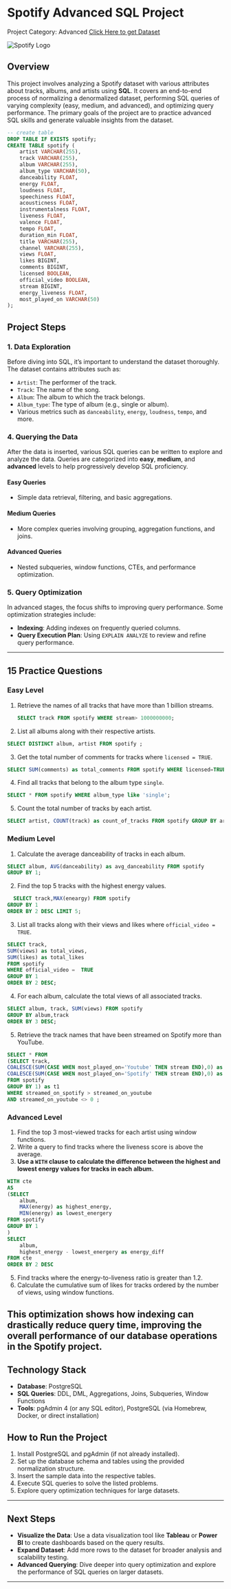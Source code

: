 # Spotify Advanced SQL Project 
Project Category: Advanced
[Click Here to get Dataset](https://www.kaggle.com/datasets/sanjanchaudhari/spotify-dataset)

![Spotify Logo](https://github.com/najirh/najirh-Spotify-Data-Analysis-using-SQL/blob/main/spotify_logo.jpg)

## Overview
This project involves analyzing a Spotify dataset with various attributes about tracks, albums, and artists using **SQL**. It covers an end-to-end process of normalizing a denormalized dataset, performing SQL queries of varying complexity (easy, medium, and advanced), and optimizing query performance. The primary goals of the project are to practice advanced SQL skills and generate valuable insights from the dataset.

```sql
-- create table
DROP TABLE IF EXISTS spotify;
CREATE TABLE spotify (
    artist VARCHAR(255),
    track VARCHAR(255),
    album VARCHAR(255),
    album_type VARCHAR(50),
    danceability FLOAT,
    energy FLOAT,
    loudness FLOAT,
    speechiness FLOAT,
    acousticness FLOAT,
    instrumentalness FLOAT,
    liveness FLOAT,
    valence FLOAT,
    tempo FLOAT,
    duration_min FLOAT,
    title VARCHAR(255),
    channel VARCHAR(255),
    views FLOAT,
    likes BIGINT,
    comments BIGINT,
    licensed BOOLEAN,
    official_video BOOLEAN,
    stream BIGINT,
    energy_liveness FLOAT,
    most_played_on VARCHAR(50)
);
```
## Project Steps

### 1. Data Exploration
Before diving into SQL, it’s important to understand the dataset thoroughly. The dataset contains attributes such as:
- `Artist`: The performer of the track.
- `Track`: The name of the song.
- `Album`: The album to which the track belongs.
- `Album_type`: The type of album (e.g., single or album).
- Various metrics such as `danceability`, `energy`, `loudness`, `tempo`, and more.

### 4. Querying the Data
After the data is inserted, various SQL queries can be written to explore and analyze the data. Queries are categorized into **easy**, **medium**, and **advanced** levels to help progressively develop SQL proficiency.

#### Easy Queries
- Simple data retrieval, filtering, and basic aggregations.
  
#### Medium Queries
- More complex queries involving grouping, aggregation functions, and joins.
  
#### Advanced Queries
- Nested subqueries, window functions, CTEs, and performance optimization.

### 5. Query Optimization
In advanced stages, the focus shifts to improving query performance. Some optimization strategies include:
- **Indexing**: Adding indexes on frequently queried columns.
- **Query Execution Plan**: Using `EXPLAIN ANALYZE` to review and refine query performance.
  
---

## 15 Practice Questions

### Easy Level
1. Retrieve the names of all tracks that have more than 1 billion streams.
   ```sql
   SELECT track FROM spotify WHERE stream> 1000000000;
    ```
2. List all albums along with their respective artists.
  ```sql
SELECT DISTINCT album, artist FROM spotify ;
  ```
3. Get the total number of comments for tracks where `licensed = TRUE`.
  ```sql
SELECT SUM(comments) as total_comments FROM spotify WHERE licensed=TRUE;
  ```
4. Find all tracks that belong to the album type `single`.
 ```sql
SELECT * FROM spotify WHERE album_type like 'single';
  ```
5. Count the total number of tracks by each artist.
 ```sql
SELECT artist, COUNT(track) as count_of_tracks FROM spotify GROUP BY artist;
  ```
### Medium Level
1. Calculate the average danceability of tracks in each album.
 ```sql
SELECT album, AVG(danceability) as avg_danceability FROM spotify 
GROUP BY 1;
```
2. Find the top 5 tracks with the highest energy values.
  ```sql
    SELECT track,MAX(eneargy) FROM spotify
GROUP BY 1
ORDER BY 2 DESC LIMIT 5; 
```
3. List all tracks along with their views and likes where `official_video = TRUE`.
 ```sql
SELECT track,
SUM(views) as total_views,
SUM(likes) as total_likes
FROM spotify
WHERE official_video =  TRUE 
GROUP BY 1
ORDER BY 2 DESC;
```
4. For each album, calculate the total views of all associated tracks.
 ```sql
SELECT album, track, SUM(views) FROM spotify
GROUP BY album,track
ORDER BY 3 DESC;
```
5. Retrieve the track names that have been streamed on Spotify more than YouTube.
 ```sql
SELECT * FROM 
(SELECT track, 
COALESCE(SUM(CASE WHEN most_played_on='Youtube' THEN stream END),0) as streamed_on_youtube,
COALESCE(SUM(CASE WHEN most_played_on='Spotify' THEN stream END),0) as streamed_on_spotify
FROM spotify
GROUP BY 1) as t1
WHERE streamed_on_spotify > streamed_on_youtube
AND streamed_on_youtube <> 0 ;
```

### Advanced Level
1. Find the top 3 most-viewed tracks for each artist using window functions.
2. Write a query to find tracks where the liveness score is above the average.
3. **Use a `WITH` clause to calculate the difference between the highest and lowest energy values for tracks in each album.**
```sql
WITH cte
AS
(SELECT 
	album,
	MAX(energy) as highest_energy,
	MIN(energy) as lowest_energery
FROM spotify
GROUP BY 1
)
SELECT 
	album,
	highest_energy - lowest_energery as energy_diff
FROM cte
ORDER BY 2 DESC
```
   
5. Find tracks where the energy-to-liveness ratio is greater than 1.2.
6. Calculate the cumulative sum of likes for tracks ordered by the number of views, using window functions.



This optimization shows how indexing can drastically reduce query time, improving the overall performance of our database operations in the Spotify project.
---

## Technology Stack
- **Database**: PostgreSQL
- **SQL Queries**: DDL, DML, Aggregations, Joins, Subqueries, Window Functions
- **Tools**: pgAdmin 4 (or any SQL editor), PostgreSQL (via Homebrew, Docker, or direct installation)

## How to Run the Project
1. Install PostgreSQL and pgAdmin (if not already installed).
2. Set up the database schema and tables using the provided normalization structure.
3. Insert the sample data into the respective tables.
4. Execute SQL queries to solve the listed problems.
5. Explore query optimization techniques for large datasets.

---

## Next Steps
- **Visualize the Data**: Use a data visualization tool like **Tableau** or **Power BI** to create dashboards based on the query results.
- **Expand Dataset**: Add more rows to the dataset for broader analysis and scalability testing.
- **Advanced Querying**: Dive deeper into query optimization and explore the performance of SQL queries on larger datasets.

---


